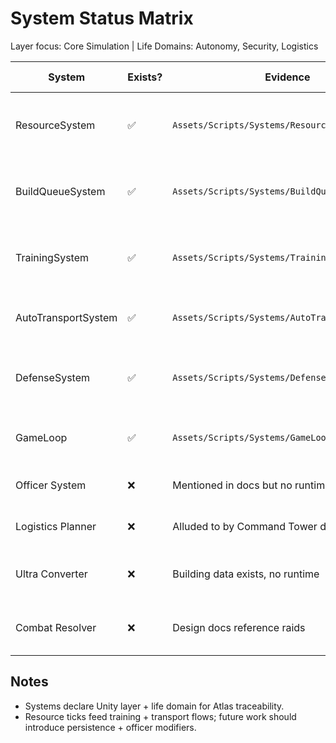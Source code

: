 # System Status Matrix

Layer focus: Core Simulation | Life Domains: Autonomy, Security, Logistics

| System | Exists? | Evidence | Inferred Purpose | Action |
| --- | --- | --- | --- | --- |
| ResourceSystem | ✅ | `Assets/Scripts/Systems/ResourceSystem.cs` | Manage per-city production with morale penalties | Implemented and hooked into `GameLoop` |
| BuildQueueSystem | ✅ | `Assets/Scripts/Systems/BuildQueueSystem.cs` | Enforce upgrade slots + blueprint gates | Implemented with two-slot default |
| TrainingSystem | ✅ | `Assets/Scripts/Systems/TrainingSystem.cs` | Consume resources + deliver trained units | Implemented with upkeep + garrison updates |
| AutoTransportSystem | ✅ | `Assets/Scripts/Systems/AutoTransportSystem.cs` | Ship surpluses between cities | Implemented with interval timers |
| DefenseSystem | ✅ | `Assets/Scripts/Systems/DefenseSystem.cs` | Track wall HP and morale-driven decay | Implemented with repair + morale damage |
| GameLoop | ✅ | `Assets/Scripts/Systems/GameLoop.cs` | Orchestrate tick order and load seed | Implemented, loads `/content/seed/game_state.json` |
| Officer System | ❌ | Mentioned in docs but no runtime code | Assign mayors and wall officers | Plan for morale + queue boosts |
| Logistics Planner | ❌ | Alluded to by Command Tower docs | Manage cross-city scheduling | Requires design after auto-transport validation |
| Ultra Converter | ❌ | Building data exists, no runtime | Consume Ultra Energy for conversions | Requires resource expansion |
| Combat Resolver | ❌ | Design docs reference raids | Resolve attacks between cities | Future milestone |

## Notes
- Systems declare Unity layer + life domain for Atlas traceability.
- Resource ticks feed training + transport flows; future work should introduce persistence + officer modifiers.
